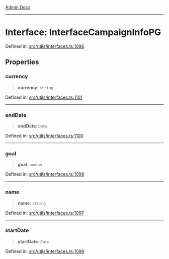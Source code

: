 [Admin Docs](/)

***

# Interface: InterfaceCampaignInfoPG

Defined in: [src/utils/interfaces.ts:1096](https://github.com/PalisadoesFoundation/talawa-admin/blob/main/src/utils/interfaces.ts#L1096)

## Properties

### currency

> **currency**: `string`

Defined in: [src/utils/interfaces.ts:1101](https://github.com/PalisadoesFoundation/talawa-admin/blob/main/src/utils/interfaces.ts#L1101)

***

### endDate

> **endDate**: `Date`

Defined in: [src/utils/interfaces.ts:1100](https://github.com/PalisadoesFoundation/talawa-admin/blob/main/src/utils/interfaces.ts#L1100)

***

### goal

> **goal**: `number`

Defined in: [src/utils/interfaces.ts:1098](https://github.com/PalisadoesFoundation/talawa-admin/blob/main/src/utils/interfaces.ts#L1098)

***

### name

> **name**: `string`

Defined in: [src/utils/interfaces.ts:1097](https://github.com/PalisadoesFoundation/talawa-admin/blob/main/src/utils/interfaces.ts#L1097)

***

### startDate

> **startDate**: `Date`

Defined in: [src/utils/interfaces.ts:1099](https://github.com/PalisadoesFoundation/talawa-admin/blob/main/src/utils/interfaces.ts#L1099)
